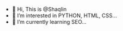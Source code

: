 - 👋 Hi, This is @Shaqlin
- 👀 I’m interested in PYTHON, HTML, CSS...
- 🌱 I’m currently learning SEO...

<!---
Shaqlin/Shaqlin is a ✨ special ✨ repository because its `README.md` (this file) appears on your GitHub profile.
You can click the Preview link to take a look at your changes.
--->
